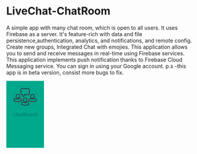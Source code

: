 # LiveChat-ChatRoom
A simple app with many chat room, which is open to all users. It uses Firebase as a server.
It's feature-rich with data and file persistence,authentication, analytics, and notifications, and remote config.
Create new groups, Integrated Chat with emojies.
This application allows you to send and receive messages in real-time using Firebase services.
This application implements push notification thanks to Firebase Cloud Messaging service.
You can  sign in using your Google account.
p.s -this app is in beta version, consist more bugs to fix.



<img src="https://github.com/ajaygosh102/LiveChat/blob/master/app/src/main/res/mipmap-xxxhdpi/Screenshot_2018-02-06-15-20-58-331_com.example.ajay.livechat.png" width="100">

